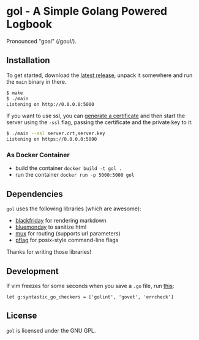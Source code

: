 # gol - A Simple Golang Powered Logbook

Pronounced "goal" (/ɡoʊl/).

## Installation

To get started, download the [latest release](https://github.com/KLINGTdotNET/gol/releases/latest),
unpack it somewhere and run the `main` binary in there.

```sh
$ make
$ ./main
Listening on http://0.0.0.0:5000
```

If you want to use ssl, you can [generate a certificate](https://devcenter.heroku.com/articles/ssl-certificate-self#generate-private-key-and-certificate-signing-request)
and then start the server using the `-ssl` flag, passing the certificate
and the private key to it:

```sh
$ ./main --ssl server.crt,server.key
Listening on https://0.0.0.0:5000
```

### As Docker Container

- build the container `docker build -t gol .`
- run the container `docker run -p 5000:5000 gol`

## Dependencies

`gol` uses the following libraries (which are awesome):

* [blackfriday](https://github.com/russross/blackfriday) for rendering
    markdown
* [bluemonday](https://godoc.org/github.com/microcosm-cc/bluemonday) to
    sanitize html
* [mux](https://github.com/gorilla/mux) for routing (supports url
    parameters)
* [pflag](https://github.com/ogier/pflag) for posix-style command-line
    flags

Thanks for writing those libraries!

## Development

If vim freezes for some seconds when you save a `.go` file, run [this](https://github.com/fatih/vim-go/issues/144#ref-commit-6af745e):

```vim
let g:syntastic_go_checkers = ['golint', 'govet', 'errcheck']
```

## License

`gol` is licensed under the GNU GPL.

